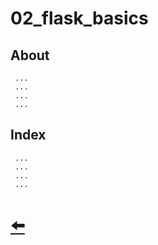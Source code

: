 # 02_flask_basics

## About

     ...
     ...
     ...
     ...

## Index

     ...
     ...
     ...
     ...

# [ 🠨 ](../)
